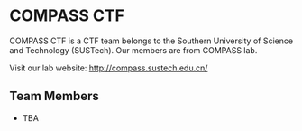 # COMPASS CTF

COMPASS CTF is a CTF team belongs to the Southern University of Science and Technology (SUSTech). Our members are from COMPASS lab.

Visit our lab website: http://compass.sustech.edu.cn/

## Team Members

* TBA

